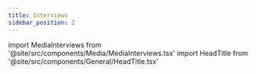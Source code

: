 ```yaml
---
title: Interviews
sidebar_position: 2
---
```


import MediaInterviews from '@site/src/components/Media/MediaInterviews.tsx'
import HeadTitle from '@site/src/components/General/HeadTitle.tsx'

<HeadTitle title="Interviews - Media | Didier" />

<MediaInterviews />


